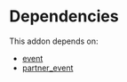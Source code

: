 # Dependencies

This addon depends on:

- [event](https://github.com/bringout/oca-ocb-core/tree/0e11bee18c8c7dd39664f7b81670e02dd0705e48/odoo-bringout-oca-ocb-event)
- [partner_event](https://github.com/bringout/oca-mrp)
